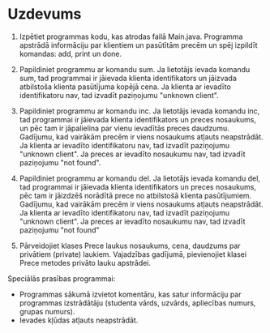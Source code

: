 # Uzdevums 
1)	Izpētiet programmas kodu, kas atrodas failā Main.java. Programma apstrādā informāciju par klientiem un pasūtītām precēm un spēj izpildīt komandas: add, print un done.

2)	Papildiniet programmu ar komandu sum. Ja lietotājs ievada komandu sum, tad programmai ir jāievada klienta identifikators un jāizvada atbilstoša klienta pasūtījuma kopējā cena. Ja klienta ar ievadīto identifikatoru nav, tad izvadīt paziņojumu "unknown client".

3)	Papildiniet programmu ar komandu inc. Ja lietotājs ievada komandu inc, tad programmai ir jāievada klienta identifikators un preces nosaukums, un pēc tam ir jāpalielina par vienu ievadītās preces daudzumu. Gadījumu, kad vairākām precēm ir viens nosaukums atļauts neapstrādāt. Ja klienta ar ievadīto identifikatoru nav, tad izvadīt paziņojumu "unknown client". Ja preces ar ievadīto nosaukumu nav, tad izvadīt paziņojumu "not found".

4)	Papildiniet programmu ar komandu del. Ja lietotājs ievada komandu del, tad programmai ir jāievada klienta identifikators un preces nosaukums, pēc tam ir jāizdzēš norādītā prece no atbilstošā klienta pasūtījumiem. Gadījumu, kad vairākām precēm ir viens nosaukums atļauts neapstrādāt. Ja klienta ar ievadīto identifikatoru nav, tad izvadīt paziņojumu "unknown client". Ja preces ar ievadīto nosaukumu nav, tad izvadīt paziņojumu "not found"

5)	Pārveidojiet klases Prece laukus nosaukums, cena, daudzums par privātiem (private) laukiem. Vajadzības gadījumā, pievienojiet klasei Prece metodes privāto lauku apstrādei.

Speciālās prasības programmai:
-	Programmas sākumā izvietot komentāru, kas satur informāciju par programmas izstrādātāju (studenta vārds, uzvārds, apliecības numurs, grupas numurs).
-	Ievades kļūdas atļauts neapstrādāt.